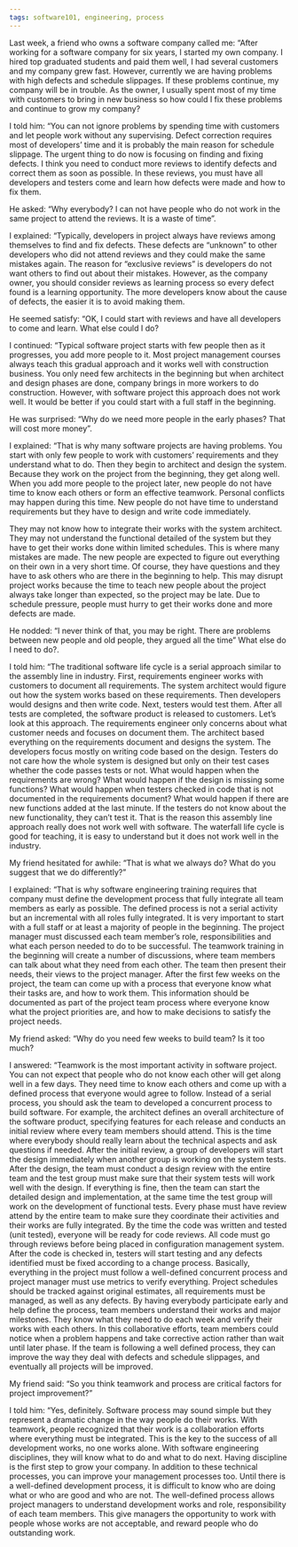 ```yaml
---
tags: software101, engineering, process
---
```


Last week, a friend who owns a software company called me: “After working for a
software company for six years, I started my own company. I hired top graduated
students and paid them well, I had several customers and my company grew fast.
However, currently we are having problems with high defects and schedule
slippages. If these problems continue, my company will be in trouble. As the
owner, I usually spent most of my time with customers to bring in new business
so how could I fix these problems and continue to grow my company?

I told him: “You can not ignore problems by spending time with customers and let
people work without any supervising. Defect correction requires most of
developers’ time and it is probably the main reason for schedule slippage. The
urgent thing to do now is focusing on finding and fixing defects. I think you
need to conduct more reviews to identify defects and correct them as soon as
possible. In these reviews, you must have all developers and testers come and
learn how defects were made and how to fix them.

He asked: “Why everybody? I can not have people who do not work in the same
project to attend the reviews. It is a waste of time”.

I explained: “Typically, developers in project always have reviews among
themselves to find and fix defects. These defects are “unknown” to other
developers who did not attend reviews and they could make the same mistakes
again. The reason for “exclusive reviews” is developers do not want others to
find out about their mistakes. However, as the company owner, you should
consider reviews as learning process so every defect found is a learning
opportunity. The more developers know about the cause of defects, the easier it
is to avoid making them.

He seemed satisfy: “OK, I could start with reviews and have all developers to
come and learn. What else could I do?

I continued: “Typical software project starts with few people then as it
progresses, you add more people to it. Most project management courses always
teach this gradual approach and it works well with construction business. You
only need few architects in the beginning but when architect and design phases
are done, company brings in more workers to do construction. However, with
software project this approach does not work well. It would be better if you
could start with a full staff in the beginning.

He was surprised: “Why do we need more people in the early phases? That will
cost more money”.

I explained: “That is why many software projects are having problems. You start
with only few people to work with customers’ requirements and they understand
what to do. Then they begin to architect and design the system. Because they
work on the project from the beginning, they get along well. When you add more
people to the project later, new people do not have time to know each others or
form an effective teamwork. Personal conflicts may happen during this time. New
people do not have time to understand requirements but they have to design and
write code immediately.

They may not know how to integrate their works with the system architect. They
may not understand the functional detailed of the system but they have to get
their works done within limited schedules. This is where many mistakes are made.
The new people are expected to figure out everything on their own in a very
short time. Of course, they have questions and they have to ask others who are
there in the beginning to help. This may disrupt project works because the time
to teach new people about the project always take longer than expected, so the
project may be late. Due to schedule pressure, people must hurry to get their
works done and more defects are made.

He nodded: “I never think of that, you may be right. There are problems between
new people and old people, they argued all the time” What else do I need to do?.

I told him: “The traditional software life cycle is a serial approach similar to
the assembly line in industry. First, requirements engineer works with customers
to document all requirements. The system architect would figure out how the
system works based on these requirements. Then developers would designs and then
write code. Next, testers would test them. After all tests are completed, the
software product is released to customers. Let’s look at this approach. The
requirements engineer only concerns about what customer needs and focuses on
document them. The architect based everything on the requirements document and
designs the system. The developers focus mostly on writing code based on the
design. Testers do not care how the whole system is designed but only on their
test cases whether the code passes tests or not. What would happen when the
requirements are wrong? What would happen if the design is missing some
functions? What would happen when testers checked in code that is not documented
in the requirements document? What would happen if there are new functions added
at the last minute. If the testers do not know about the new functionality, they
can’t test it. That is the reason this assembly line approach really does not
work well with software. The waterfall life cycle is good for teaching, it is
easy to understand but it does not work well in the industry.

My friend hesitated for awhile: “That is what we always do? What do you suggest
that we do differently?”

I explained: “That is why software engineering training requires that company
must define the development process that fully integrate all team members as
early as possible. The defined process is not a serial activity but an
incremental with all roles fully integrated. It is very important to start with
a full staff or at least a majority of people in the beginning. The project
manager must discussed each team member’s role, responsibilities and what each
person needed to do to be successful. The teamwork training in the beginning
will create a number of discussions, where team members can talk about what they
need from each other. The team then present their needs, their views to the
project manager. After the first few weeks on the project, the team can come up
with a process that everyone know what their tasks are, and how to work them.
This information should be documented as part of the project team process where
everyone know what the project priorities are, and how to make decisions to
satisfy the project needs.

My friend asked: “Why do you need few weeks to build team? Is it too much?

I answered: “Teamwork is the most important activity in software project. You
can not expect that people who do not know each other will get along well in a
few days. They need time to know each others and come up with a defined process
that everyone would agree to follow. Instead of a serial process, you should ask
the team to developed a concurrent process to build software. For example, the
architect defines an overall architecture of the software product, specifying
features for each release and conducts an initial review where every team
members should attend. This is the time where everybody should really learn
about the technical aspects and ask questions if needed. After the initial
review, a group of developers will start the design immediately when another
group is working on the system tests. After the design, the team must conduct a
design review with the entire team and the test group must make sure that their
system tests will work well with the design. If everything is fine, then the
team can start the detailed design and implementation, at the same time the test
group will work on the development of functional tests. Every phase must have
review attend by the entire team to make sure they coordinate their activities
and their works are fully integrated. By the time the code was written and
tested (unit tested), everyone will be ready for code reviews. All code must go
through reviews before being placed in configuration management system. After
the code is checked in, testers will start testing and any defects identified
must be fixed according to a change process. Basically, everything in the
project must follow a well-defined concurrent process and project manager must
use metrics to verify everything. Project schedules should be tracked against
original estimates, all requirements must be managed, as well as any defects. By
having everybody participate early and help define the process, team members
understand their works and major milestones. They know what they need to do each
week and verify their works with each others. In this collaborative efforts,
team members could notice when a problem happens and take corrective action
rather than wait until later phase. If the team is following a well defined
process, they can improve the way they deal with defects and schedule slippages,
and eventually all projects will be improved.

My friend said: “So you think teamwork and process are critical factors for
project improvement?”

I told him: “Yes, definitely. Software process may sound simple but they
represent a dramatic change in the way people do their works. With teamwork,
people recognized that their work is a collaboration efforts where everything
must be integrated. This is the key to the success of all development works, no
one works alone. With software engineering disciplines, they will know what to
do and what to do next. Having discipline is the first step to grow your
company. In addition to these technical processes, you can improve your
management processes too. Until there is a well-defined development process, it
is difficult to know who are doing what or who are good and who are not. The
well-defined process allows project managers to understand development works and
role, responsibility of each team members. This give managers the opportunity to
work with people whose works are not acceptable, and reward people who do
outstanding work.
